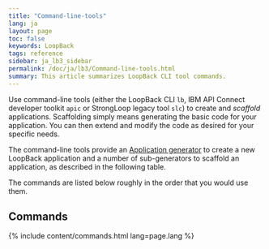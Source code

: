 ```yaml
---
title: "Command-line-tools"
lang: ja
layout: page
toc: false
keywords: LoopBack
tags: reference
sidebar: ja_lb3_sidebar
permalink: /doc/ja/lb3/Command-line-tools.html
summary: This article summarizes LoopBack CLI tool commands.
---
```

Use command-line tools (either the LoopBack CLI `lb`, IBM API Connect developer toolkit `apic` or StrongLoop legacy tool `slc`) to create and _scaffold_ applications.  Scaffolding simply means generating the basic code for your application.  You can then extend and modify the code as desired for your specific needs.

The command-line tools provide an [Application generator](Application-generator.html) to create a new LoopBack application and a number of sub-generators to scaffold an application, as described in the following table.

The commands are listed below roughly in the order that you would use them.

## Commands

{% include content/commands.html lang=page.lang %}
